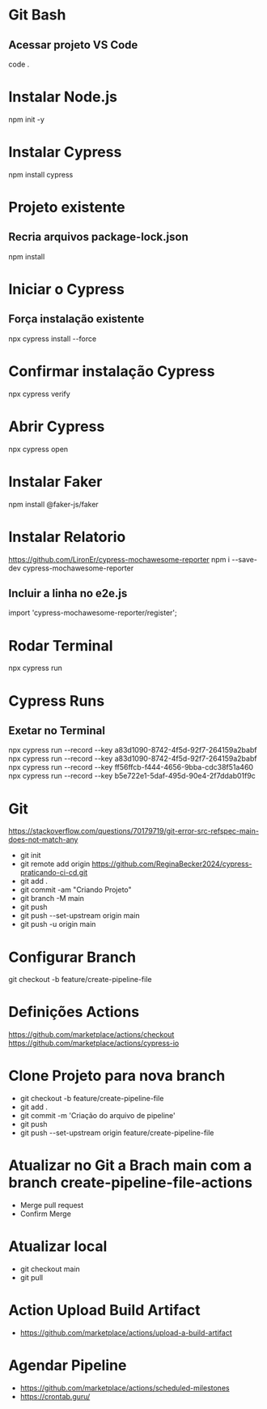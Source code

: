# Git Bash 
## Acessar projeto VS Code
code .

# Instalar Node.js
npm init -y

# Instalar Cypress
npm install cypress

# Projeto existente 
## Recria arquivos package-lock.json
npm install

# Iniciar o Cypress
## Força instalação existente
npx cypress install --force

# Confirmar instalação Cypress
npx cypress verify

# Abrir Cypress
npx cypress open

# Instalar Faker
npm install @faker-js/faker

# Instalar Relatorio
https://github.com/LironEr/cypress-mochawesome-reporter
npm i --save-dev cypress-mochawesome-reporter

## Incluir a linha no e2e.js
import 'cypress-mochawesome-reporter/register';

# Rodar Terminal
npx cypress run

# Cypress Runs
## Exetar no Terminal
npx cypress run --record --key a83d1090-8742-4f5d-92f7-264159a2babf
npx cypress run --record --key a83d1090-8742-4f5d-92f7-264159a2babf
npx cypress run --record --key ff56ffcb-f444-4656-9bba-cdc38f51a460
npx cypress run --record --key b5e722e1-5daf-495d-90e4-2f7ddab01f9c

# Git
https://stackoverflow.com/questions/70179719/git-error-src-refspec-main-does-not-match-any

* git init 
* git remote add origin https://github.com/ReginaBecker2024/cypress-praticando-ci-cd.git
* git add .
* git commit -am "Criando Projeto" 
* git branch -M main 
* git push
* git push --set-upstream origin main
* git push -u origin main

# Configurar Branch
git checkout -b feature/create-pipeline-file

# Definições Actions
https://github.com/marketplace/actions/checkout
https://github.com/marketplace/actions/cypress-io


# Clone Projeto para nova branch
* git checkout -b feature/create-pipeline-file
* git add .
* git commit -m 'Criação do arquivo de pipeline'
* git push 
* git push --set-upstream origin feature/create-pipeline-file

# Atualizar no Git a Brach main com a branch create-pipeline-file-actions 
* Merge pull request
* Confirm Merge

# Atualizar local
* git checkout main
* git pull

# Action Upload Build Artifact
* https://github.com/marketplace/actions/upload-a-build-artifact

# Agendar Pipeline
* https://github.com/marketplace/actions/scheduled-milestones
 * https://crontab.guru/